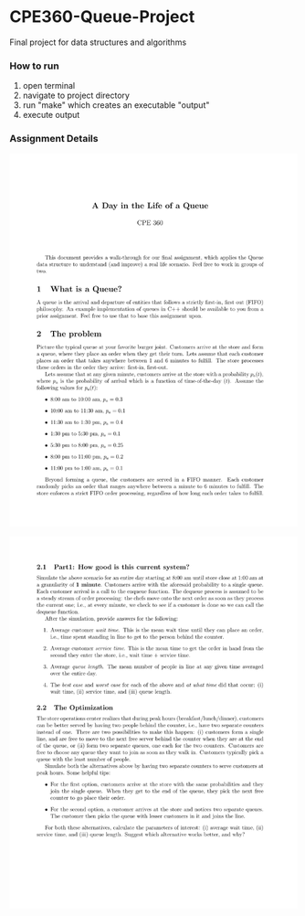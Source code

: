 # CPE360-Queue-Project
Final project for data structures and algorithms

### How to run
1. open terminal
2. navigate to project directory
3. run "make" which creates an executable "output"
4. execute output

### Assignment Details

![assignmentDetail1](./assignmentDetails/queue-1.png)

![assignmentDetail2](./assignmentDetails/queue-2.png)

